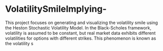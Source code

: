 # VolatilitySmileImplying-
This project focuses on generating and visualizing the volatility smile using the Heston Stochastic Volatility Model. In the Black-Scholes framework, volatility is assumed to be constant, but real market data exhibits different volatilities for options with different strikes. This phenomenon is known as the volatility s
